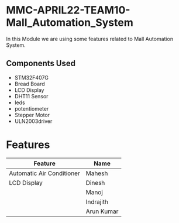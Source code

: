 # MMC-APRIL22-TEAM10-Mall_Automation_System
In this Module we are using some features related to Mall Automation System.
## Components Used
* STM32F407G
* Bread Board
* LCD Display
* DHT11 Sensor
* leds
* potentiometer
* Stepper Motor
* ULN2003driver
# Features
|Feature|Name|
|---|---|
|Automatic Air Conditioner|Mahesh|
|LCD Display|Dinesh|
||Manoj|
||Indrajith|
||Arun Kumar|

